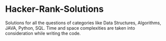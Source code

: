 # Hacker-Rank-Solutions
Solutions for all the questions of categories like Data Structures, Algorithms, JAVA, Python, SQL. 
Time and space complexities are taken into consideration while writing the code. 
